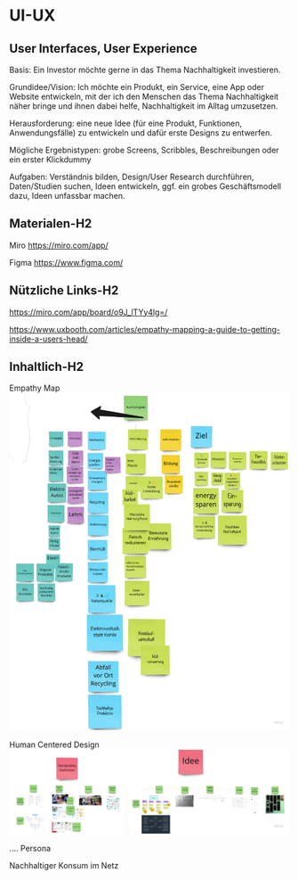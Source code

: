 # UI-UX
## User Interfaces, User Experience

Basis: Ein Investor möchte gerne in das Thema Nachhaltigkeit investieren.

Grundidee/Vision: Ich möchte ein Produkt, ein Service, eine App oder Website entwickeln, mit der ich den Menschen das Thema Nachhaltigkeit näher bringe und ihnen dabei helfe, Nachhaltigkeit im Alltag umzusetzen.

Herausforderung: eine neue Idee (für eine Produkt, Funktionen, Anwendungsfälle) zu entwickeln und dafür erste Designs zu entwerfen.

Mögliche Ergebnistypen: grobe Screens, Scribbles, Beschreibungen oder ein erster Klickdummy

Aufgaben: Verständnis bilden, Design/User Research durchführen, Daten/Studien suchen, Ideen entwickeln, ggf. ein grobes Geschäftsmodell dazu, Ideen unfassbar machen.


Materialen-H2
------


Miro
  https://miro.com/app/

Figma
  https://www.figma.com/
  
  

Nützliche Links-H2
------


https://miro.com/app/board/o9J_lTYy4lg=/

https://www.uxbooth.com/articles/empathy-mapping-a-guide-to-getting-inside-a-users-head/



Inhaltlich-H2
------


Empathy Map
![Empathy Map](Nachhaltigkeit.jpg)

Human Centered Design
![Human Centered Design](hcd.jpg)

.... Persona

Nachhaltiger Konsum im Netz
